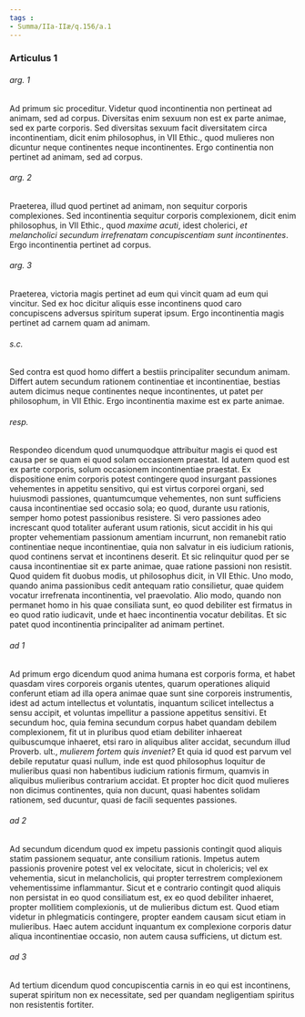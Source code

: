 ```yaml
---
tags : 
- Summa/IIa-IIæ/q.156/a.1
---
```


### Articulus 1

###### arg. 1
Ad primum sic proceditur. Videtur quod incontinentia non pertineat ad animam, sed ad corpus. Diversitas enim sexuum non est ex parte animae, sed ex parte corporis. Sed diversitas sexuum facit diversitatem circa incontinentiam, dicit enim philosophus, in VII Ethic., quod mulieres non dicuntur neque continentes neque incontinentes. Ergo continentia non pertinet ad animam, sed ad corpus.

###### arg. 2
Praeterea, illud quod pertinet ad animam, non sequitur corporis complexiones. Sed incontinentia sequitur corporis complexionem, dicit enim philosophus, in VII Ethic., quod *maxime acuti*, idest cholerici, *et melancholici secundum irrefrenatam concupiscentiam sunt incontinentes*. Ergo incontinentia pertinet ad corpus.

###### arg. 3
Praeterea, victoria magis pertinet ad eum qui vincit quam ad eum qui vincitur. Sed ex hoc dicitur aliquis esse incontinens quod caro concupiscens adversus spiritum superat ipsum. Ergo incontinentia magis pertinet ad carnem quam ad animam.

###### s.c.
Sed contra est quod homo differt a bestiis principaliter secundum animam. Differt autem secundum rationem continentiae et incontinentiae, bestias autem dicimus neque continentes neque incontinentes, ut patet per philosophum, in VII Ethic. Ergo incontinentia maxime est ex parte animae.

###### resp.
Respondeo dicendum quod unumquodque attribuitur magis ei quod est causa per se quam ei quod solam occasionem praestat. Id autem quod est ex parte corporis, solum occasionem incontinentiae praestat. Ex dispositione enim corporis potest contingere quod insurgant passiones vehementes in appetitu sensitivo, qui est virtus corporei organi, sed huiusmodi passiones, quantumcumque vehementes, non sunt sufficiens causa incontinentiae sed occasio sola; eo quod, durante usu rationis, semper homo potest passionibus resistere. Si vero passiones adeo increscant quod totaliter auferant usum rationis, sicut accidit in his qui propter vehementiam passionum amentiam incurrunt, non remanebit ratio continentiae neque incontinentiae, quia non salvatur in eis iudicium rationis, quod continens servat et incontinens deserit. Et sic relinquitur quod per se causa incontinentiae sit ex parte animae, quae ratione passioni non resistit. Quod quidem fit duobus modis, ut philosophus dicit, in VII Ethic. Uno modo, quando anima passionibus cedit antequam ratio consilietur, quae quidem vocatur irrefrenata incontinentia, vel praevolatio. Alio modo, quando non permanet homo in his quae consiliata sunt, eo quod debiliter est firmatus in eo quod ratio iudicavit, unde et haec incontinentia vocatur debilitas. Et sic patet quod incontinentia principaliter ad animam pertinet.

###### ad 1
Ad primum ergo dicendum quod anima humana est corporis forma, et habet quasdam vires corporeis organis utentes, quarum operationes aliquid conferunt etiam ad illa opera animae quae sunt sine corporeis instrumentis, idest ad actum intellectus et voluntatis, inquantum scilicet intellectus a sensu accipit, et voluntas impellitur a passione appetitus sensitivi. Et secundum hoc, quia femina secundum corpus habet quandam debilem complexionem, fit ut in pluribus quod etiam debiliter inhaereat quibuscumque inhaeret, etsi raro in aliquibus aliter accidat, secundum illud Proverb. ult., *mulierem fortem quis inveniet?* Et quia id quod est parvum vel debile reputatur quasi nullum, inde est quod philosophus loquitur de mulieribus quasi non habentibus iudicium rationis firmum, quamvis in aliquibus mulieribus contrarium accidat. Et propter hoc dicit quod mulieres non dicimus continentes, quia non ducunt, quasi habentes solidam rationem, sed ducuntur, quasi de facili sequentes passiones.

###### ad 2
Ad secundum dicendum quod ex impetu passionis contingit quod aliquis statim passionem sequatur, ante consilium rationis. Impetus autem passionis provenire potest vel ex velocitate, sicut in cholericis; vel ex vehementia, sicut in melancholicis, qui propter terrestrem complexionem vehementissime inflammantur. Sicut et e contrario contingit quod aliquis non persistat in eo quod consiliatum est, ex eo quod debiliter inhaeret, propter mollitiem complexionis, ut de mulieribus dictum est. Quod etiam videtur in phlegmaticis contingere, propter eandem causam sicut etiam in mulieribus. Haec autem accidunt inquantum ex complexione corporis datur aliqua incontinentiae occasio, non autem causa sufficiens, ut dictum est.

###### ad 3
Ad tertium dicendum quod concupiscentia carnis in eo qui est incontinens, superat spiritum non ex necessitate, sed per quandam negligentiam spiritus non resistentis fortiter.

